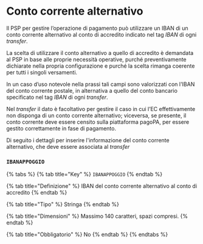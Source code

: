 # Conto corrente alternativo

Il PSP per gestire l’operazione di pagamento può utilizzare un IBAN di un conto corrente alternativo al conto di accredito indicato nel tag _IBAN_ di ogni _transfer_.

La scelta di utilizzare il conto alternativo a quello di accredito è demandata al PSP in base alle proprie necessità operative, purché preventivamente dichiarate nella propria configurazione e purché la scelta rimanga coerente per tutti i singoli versamenti.

In un caso d’uso notevole nella prassi tali campi sono valorizzati con l'IBAN del conto corrente postale, in alternativa a quello del conto bancario specificato nel tag _IBAN_ di ogni _transfer_.&#x20;

Nel _transfer_ il dato è facoltativo per gestire il caso in cui l’EC effettivamente non disponga di un conto corrente alternativo; viceversa, se presente, il conto corrente deve essere censito sulla piattaforma pagoPA, per essere gestito correttamente in fase di pagamento.

Di seguito i dettagli per inserire l'informazione del conto corrente alternativo, che deve essere associata al _transfer_

### `IBANAPPOGGIO`

{% tabs %}
{% tab title="Key" %}
`IBANAPPOGGIO`
{% endtab %}

{% tab title="Definizione" %}
IBAN del conto corrente alternativo al conto di accredito
{% endtab %}

{% tab title="Tipo" %}
Stringa
{% endtab %}

{% tab title="Dimensioni" %}
Massimo 140 caratteri, spazi compresi.
{% endtab %}

{% tab title="Obbligatorio" %}
No
{% endtab %}
{% endtabs %}
